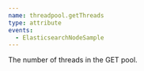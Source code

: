 ```yaml
---
name: threadpool.getThreads
type: attribute
events:
  - ElasticsearchNodeSample
---
```


The number of threads in the GET pool.